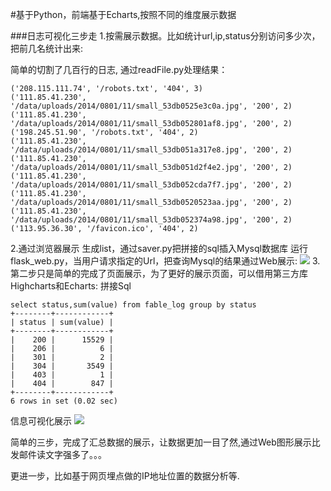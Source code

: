#基于Python，前端基于Echarts,按照不同的维度展示数据

###日志可视化三步走
1.按需展示数据。比如统计url,ip,status分别访问多少次，把前几名统计出来:

简单的切割了几百行的日志, 通过readFile.py处理结果：
```base
('208.115.111.74', '/robots.txt', '404', 3)
('111.85.41.230', '/data/uploads/2014/0801/11/small_53db0525e3c0a.jpg', '200', 2)
('111.85.41.230', '/data/uploads/2014/0801/11/small_53db052801af8.jpg', '200', 2)
('198.245.51.90', '/robots.txt', '404', 2)
('111.85.41.230', '/data/uploads/2014/0801/11/small_53db051a317e8.jpg', '200', 2)
('111.85.41.230', '/data/uploads/2014/0801/11/small_53db051d2f4e2.jpg', '200', 2)
('111.85.41.230', '/data/uploads/2014/0801/11/small_53db052cda7f7.jpg', '200', 2)
('111.85.41.230', '/data/uploads/2014/0801/11/small_53db0520523aa.jpg', '200', 2)
('111.85.41.230', '/data/uploads/2014/0801/11/small_53db052374a98.jpg', '200', 2)
('113.95.36.30', '/favicon.ico', '404', 2)
```

2.通过浏览器展示
生成list，通过saver.py把拼接的sql插入Mysql数据库
运行flask_web.py，当用户请求指定的Url，把查询Mysql的结果通过Web展示:
![](https://github.com/luyidong/log_visual/blob/master/screen/http-url.jpg)
3.第二步只是简单的完成了页面展示，为了更好的展示页面，可以借用第三方库Highcharts和Echarts:
拼接Sql
```base
select status,sum(value) from fable_log group by status
+--------+------------+
| status | sum(value) |
+--------+------------+
|    200 |      15529 |
|    206 |          6 |
|    301 |          2 |
|    304 |       3549 |
|    403 |          1 |
|    404 |        847 |
+--------+------------+
6 rows in set (0.02 sec)
```
信息可视化展示
![](https://github.com/luyidong/log_visual/blob/master/screen/http-status.png)

简单的三步，完成了汇总数据的展示，让数据更加一目了然,通过Web图形展示比发邮件读文字强多了。。。

更进一步，比如基于网页埋点做的IP地址位置的数据分析等.
